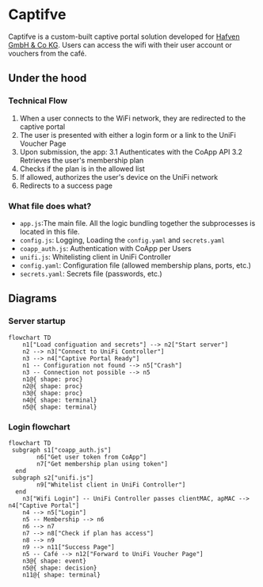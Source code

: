 # Captifve
Captifve is a custom-built captive portal solution developed for [Hafven GmbH & Co KG](https://www.hafven.de). Users can access the wifi with their user account or vouchers from the café.

## Under the hood
### Technical Flow
1. When a user connects to the WiFi network, they are redirected to the captive portal
2. The user is presented with either a login form or a link to the UniFi Voucher Page
3. Upon submission, the app:
3.1 Authenticates with the CoApp API
3.2 Retrieves the user's membership plan
4. Checks if the plan is in the allowed list
4. If allowed, authorizes the user's device on the UniFi network
5. Redirects to a success page

### What file does what?
- `app.js`:The main file. All the logic bundling together the subprocesses is located in this file.
- `config.js`: Logging, Loading the `config.yaml` and `secrets.yaml`
- `coapp_auth.js`: Authentication with CoApp per Users
- `unifi.js`: Whitelisting client in UniFi Controller
- `config.yaml`: Configuration file (allowed membership plans, ports, etc.)
- `secrets.yaml`: Secrets file (passwords, etc.)

## Diagrams
### Server startup
```mermaid
flowchart TD
    n1["Load configuation and secrets"] --> n2["Start server"]
    n2 --> n3["Connect to UniFi Controller"]
    n3 --> n4["Captive Portal Ready"]
    n1 -- Configuration not found --> n5["Crash"]
    n3 -- Connection not possible --> n5
    n1@{ shape: proc}
    n2@{ shape: proc}
    n3@{ shape: proc}
    n4@{ shape: terminal}
    n5@{ shape: terminal}
```

### Login flowchart
```mermaid
flowchart TD
 subgraph s1["coapp_auth.js"]
        n6["Get user token from CoApp"]
        n7["Get membership plan using token"]
  end
 subgraph s2["unifi.js"]
        n9["Whitelist client in UniFi Controller"]
  end
    n3["Wifi Login"] -- UniFi Controller passes clientMAC, apMAC --> n4["Captive Portal"]
    n4 --> n5["Login"]
    n5 -- Membership --> n6
    n6 --> n7
    n7 --> n8["Check if plan has access"]
    n8 --> n9
    n9 --> n11["Success Page"]
    n5 -- Café --> n12["Forward to UniFi Voucher Page"]
    n3@{ shape: event}
    n5@{ shape: decision}
    n11@{ shape: terminal}
```
